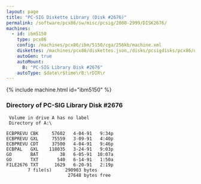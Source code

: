 ```yaml
---
layout: page
title: "PC-SIG Diskette Library (Disk #2676)"
permalink: /software/pcx86/sw/misc/pcsig/2000-2999/DISK2676/
machines:
  - id: ibm5150
    type: pcx86
    config: /machines/pcx86/ibm/5150/cga/256kb/machine.xml
    diskettes: /machines/pcx86/diskettes.json,/disks/pcsigdisks/pcx86/diskettes.json
    autoGen: true
    autoMount:
      B: "PC-SIG Library Disk #2676"
    autoType: $date\r$time\rB:\rDIR\r
---
```


{% include machine.html id="ibm5150" %}

### Directory of PC-SIG Library Disk #2676

     Volume in drive A has no label
     Directory of A:\

    ECBPREVU CBK     57602   4-04-91   9:34p
    ECBPREVU GXL     75559   3-09-91   4:40p
    ECBPREVU CDT     37500   4-04-91   9:46p
    ECBPAL   GXL    118035   3-24-91   9:03p
    GO       BAT        38   6-05-91  10:07a
    GO       TXT       540   6-14-91   1:50a
    FILE2676 TXT      1629   6-20-91   2:19p
            7 file(s)     290903 bytes
                           27648 bytes free

